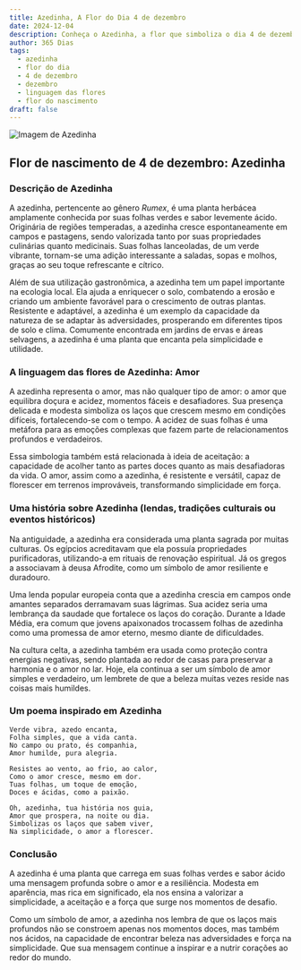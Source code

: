 ```yaml
---
title: Azedinha, A Flor do Dia 4 de dezembro
date: 2024-12-04
description: Conheça o Azedinha, a flor que simboliza o dia 4 de dezembro e seu significado 'Amor'. Explore a beleza e o simbolismo desta flor encantadora.
author: 365 Dias
tags:
  - azedinha
  - flor do dia
  - 4 de dezembro
  - dezembro
  - linguagem das flores
  - flor do nascimento
draft: false
---
```


![Imagem de Azedinha](https://cdn.pixabay.com/photo/2022/06/19/19/59/plant-7272635_960_720.jpg#center)


## Flor de nascimento de 4 de dezembro: Azedinha

### Descrição de Azedinha

A azedinha, pertencente ao gênero _Rumex_, é uma planta herbácea amplamente conhecida por suas folhas verdes e sabor levemente ácido. Originária de regiões temperadas, a azedinha cresce espontaneamente em campos e pastagens, sendo valorizada tanto por suas propriedades culinárias quanto medicinais. Suas folhas lanceoladas, de um verde vibrante, tornam-se uma adição interessante a saladas, sopas e molhos, graças ao seu toque refrescante e cítrico.

Além de sua utilização gastronômica, a azedinha tem um papel importante na ecologia local. Ela ajuda a enriquecer o solo, combatendo a erosão e criando um ambiente favorável para o crescimento de outras plantas. Resistente e adaptável, a azedinha é um exemplo da capacidade da natureza de se adaptar às adversidades, prosperando em diferentes tipos de solo e clima. Comumente encontrada em jardins de ervas e áreas selvagens, a azedinha é uma planta que encanta pela simplicidade e utilidade.

### A linguagem das flores de Azedinha: Amor

A azedinha representa o amor, mas não qualquer tipo de amor: o amor que equilibra doçura e acidez, momentos fáceis e desafiadores. Sua presença delicada e modesta simboliza os laços que crescem mesmo em condições difíceis, fortalecendo-se com o tempo. A acidez de suas folhas é uma metáfora para as emoções complexas que fazem parte de relacionamentos profundos e verdadeiros.

Essa simbologia também está relacionada à ideia de aceitação: a capacidade de acolher tanto as partes doces quanto as mais desafiadoras da vida. O amor, assim como a azedinha, é resistente e versátil, capaz de florescer em terrenos improváveis, transformando simplicidade em força.

### Uma história sobre Azedinha (lendas, tradições culturais ou eventos históricos)

Na antiguidade, a azedinha era considerada uma planta sagrada por muitas culturas. Os egípcios acreditavam que ela possuía propriedades purificadoras, utilizando-a em rituais de renovação espiritual. Já os gregos a associavam à deusa Afrodite, como um símbolo de amor resiliente e duradouro.

Uma lenda popular europeia conta que a azedinha crescia em campos onde amantes separados derramavam suas lágrimas. Sua acidez seria uma lembrança da saudade que fortalece os laços do coração. Durante a Idade Média, era comum que jovens apaixonados trocassem folhas de azedinha como uma promessa de amor eterno, mesmo diante de dificuldades.

Na cultura celta, a azedinha também era usada como proteção contra energias negativas, sendo plantada ao redor de casas para preservar a harmonia e o amor no lar. Hoje, ela continua a ser um símbolo de amor simples e verdadeiro, um lembrete de que a beleza muitas vezes reside nas coisas mais humildes.

### Um poema inspirado em Azedinha

```
Verde vibra, azedo encanta,  
Folha simples, que a vida canta.  
No campo ou prato, és companhia,  
Amor humilde, pura alegria.  

Resistes ao vento, ao frio, ao calor,  
Como o amor cresce, mesmo em dor.  
Tuas folhas, um toque de emoção,  
Doces e ácidas, como a paixão.  

Oh, azedinha, tua história nos guia,  
Amor que prospera, na noite ou dia.  
Simbolizas os laços que sabem viver,  
Na simplicidade, o amor a florescer.  
```

### Conclusão

A azedinha é uma planta que carrega em suas folhas verdes e sabor ácido uma mensagem profunda sobre o amor e a resiliência. Modesta em aparência, mas rica em significado, ela nos ensina a valorizar a simplicidade, a aceitação e a força que surge nos momentos de desafio.

Como um símbolo de amor, a azedinha nos lembra de que os laços mais profundos não se constroem apenas nos momentos doces, mas também nos ácidos, na capacidade de encontrar beleza nas adversidades e força na simplicidade. Que sua mensagem continue a inspirar e a nutrir corações ao redor do mundo.